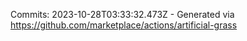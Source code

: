 Commits: 2023-10-28T03:33:32.473Z - Generated via https://github.com/marketplace/actions/artificial-grass
<br>
